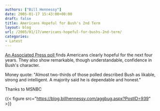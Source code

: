 ```yaml
---
authors: ["Bill Hennessy"]
date: 2005-01-17 15:43:00+00:00
draft: false
title: Americans Hopeful for Bush's 2nd Term
layout: blog
url: /2005/01/17/americans-hopeful-for-bushs-2nd-term/
categories:
- Latest
---
```


[An Associated Press poll ](https://www.msnbc.msn.com/id/6833513/)finds Americans clearly hopeful for the next four years. They also show remarkable, though understandable, confidence in Bush's character.




Money quote: "Almost two-thirds of those polled described Bush as likable, strong and intelligent. A majority said he is dependable and honest." 




Thanks to MSNBC

{{< figure src="https://blog.billhennessy.com/aggbug.aspx?PostID=939" >}}

